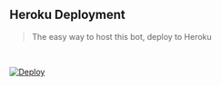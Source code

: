 <h2> Heroku Deployment </h2>

> The easy way to host this bot, deploy to Heroku 
<br>

[![Deploy](https://www.herokucdn.com/deploy/button.svg)](https://dashboard.heroku.com/new?template=https://github.com/RiZoeLX/SpamX)

